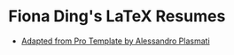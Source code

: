 # Fiona Ding's LaTeX Resumes

* [Adapted from Pro Template by Alessandro Plasmati](https://fding253.github.io/resume/ProTemplate-AlessandroPlasmati/FD_Resume2018.pdf)
